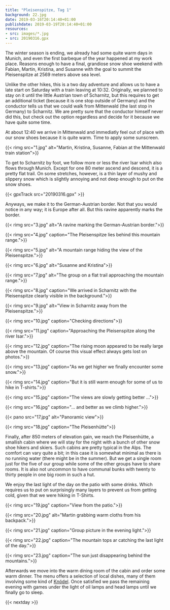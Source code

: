 ```yaml
---
title: "Pleisenspitze, Tag 1"
background: 22.jpg
date: 2019-03-16T20:14:40+01:00
publishdate: 2019-03-19T20:14:40+01:00
resources:
- src: images/*.jpg
- src: 20190316.gpx
---
```


The winter season is ending, we already had some quite warm days in Munich, and
even the first barbeque of the year happened at my work place. Reasons enough to
have a final, grandiose snow shoe weekend with Fabian, Martin, Kristina, and
Susanne with the goal to summit the Pleisenspitze at 2569 meters above sea
level.

Unlike the other hikes, this is a two day adventure and allows us to have a late
start on Saturday with a train leaving at 10:32. Originally, we planned to stay
on it until the little Austrian town of Scharnitz, but this requires to get
an additional ticket (because it is one stop outside of Germany) and the
conductor tells us that we could walk from Mittenwald (the last stop in Germany)
to Scharnitz. We are pretty sure that the conductor himself never did this, but
check out the option regardless and decide for it because we have quite some
time.

At about 12:40 we arrive in Mittenwald and immediatly feel out of place with our
snow shoes because it is quite warm. Time to apply some sunscreen.

{{< rimg src="1.jpg" alt="Martin, Kristina, Susanne, Fabian at the Mittenwald train station">}}

To get to Scharnitz by foot, we follow more or less the river Isar which also
flows through Munich. Except for one 80 meter ascend and descend, it is a pretty
flat trail. On some stretches, however, is a thin layer of mushy and slippery
snow which is slightly annoying and not deep enough to put on the snow shoes.

{{< gpxTrack src="20190316.gpx" >}}

Anyways, we make it to the German-Austrian border. Not that you would notice in
any way; it is Europe after all. But this ravine apparently marks the border.

{{< rimg src="3.jpg" alt="A ravine marking the German-Austrian border.">}}

{{< rimg src="4.jpg" caption="The Pleisenspitze lies behind this mountain range.">}}

{{< rimg src="5.jpg" alt="A mountain range hiding the view of the Pleisenspitze.">}}

{{< rimg src="6.jpg" alt="Susanne and Kristina">}}

{{< rimg src="7.jpg" alt="The group on a flat trail approaching the mountain range.">}}

{{< rimg src="8.jpg" caption="We arrived in Scharnitz with the Pleisenspitze clearly visible in the background.">}}

{{< rimg src="9.jpg" alt="View in Scharnitz away from the Pleisenspitze.">}}

{{< rimg src="10.jpg" caption="Checking directions">}}

{{< rimg src="11.jpg" caption="Approaching the Pleisenspitze along the river Isar.">}}

{{< rimg src="12.jpg" caption="The rising moon appeared to be really large above the mountain. Of course this visual effect always gets lost on photos.">}}

{{< rimg src="13.jpg" caption="As we get higher we finally encounter some snow.">}}

{{< rimg src="14.jpg" caption="But it is still warm enough for some of us to hike in T-shirts.">}}

{{< rimg src="15.jpg" caption="The views are slowly getting better …">}}

{{< rimg src="16.jpg" caption="… and better as we climb higher.">}}

{{< pano src="17.jpg" alt="Panoramic view">}}

{{< rimg src="18.jpg" caption="The Pleisenhütte">}}

Finally, after 850 meters of elevation gain, we reach the Pleisenhütte,
a smallish cabin where we will stay for the night with a bunch of other snow
shoe hikers and skiers. Such cabins are pretty typical in the Alps. The comfort
can vary quite a bit; in this case it is somewhat minimal as there is no running
water (there might be in the summer).  But we get a single room just for the
five of our group while some of the other groups have to share rooms. It is also
not uncommon to have communal bunks with twenty to thirty people in one big room
in such a hut.

We enjoy the last light of the day on the patio with some drinks. Which requires
us to put on surprisingly many layers to prevent us from getting cold, given
that we were hiking in T-Shirts.

{{< rimg src="19.jpg" caption="View from the patio.">}}

{{< rimg src="20.jpg" alt="Martin grabbing warm cloths from his backpack.">}}

{{< rimg src="21.jpg" caption="Group picture in the evening light.">}}

{{< rimg src="22.jpg" caption="The mountain tops ar catching the last light of the day.">}}

{{< rimg src="23.jpg" caption="The sun just disappearing behind the mountains.">}}

Afterwards we move into the warm dining room of the cabin and order some warm
dinner. The menu offers a selection of local dishes, many of them involving some
kind of [Knödel](https://en.wikipedia.org/wiki/Kn%C3%B6del). Once satisfied we
pass the remaining evening with games under the light of oil lamps and head
lamps until we finally go to sleep.

{{< nextday >}}
